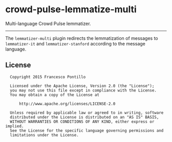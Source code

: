 crowd-pulse-lemmatize-multi
===========================

Multi-language Crowd Pulse lemmatizer.

---------------------------

The `lemmatizer-multi` plugin redirects the lemmatization of messages to `lemmatizer-it` and
`lemmatizer-stanford` according to the message language.

## License

```
  Copyright 2015 Francesco Pontillo

  Licensed under the Apache License, Version 2.0 (the "License");
  you may not use this file except in compliance with the License.
  You may obtain a copy of the License at

      http://www.apache.org/licenses/LICENSE-2.0

  Unless required by applicable law or agreed to in writing, software
  distributed under the License is distributed on an "AS IS" BASIS,
  WITHOUT WARRANTIES OR CONDITIONS OF ANY KIND, either express or implied.
  See the License for the specific language governing permissions and
  limitations under the License.

```
